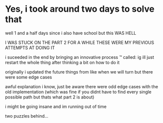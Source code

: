 # Yes, i took around two days to solve that

well 1 and a half days since i also have school but this WAS HELL

I WAS STUCK ON THE PART 2 FOR A WHILE
THESE WERE MY PREVIOUS ATTEMPTS AT DOING IT

i suceeded in the end by bringing an innovative process :tm: called:
ig ill just restart the whole thing after thinking a bit on how to do it

originally i updated the future things from like when we will turn
but there were some edge cases

awful explanation i know, just be aware there were odd edge cases with the old
implementation (which was fine if you didnt have to find every single possible path
but thats what part 2 is about)

i  might be going insane and im running out of time

two puzzles behind...
